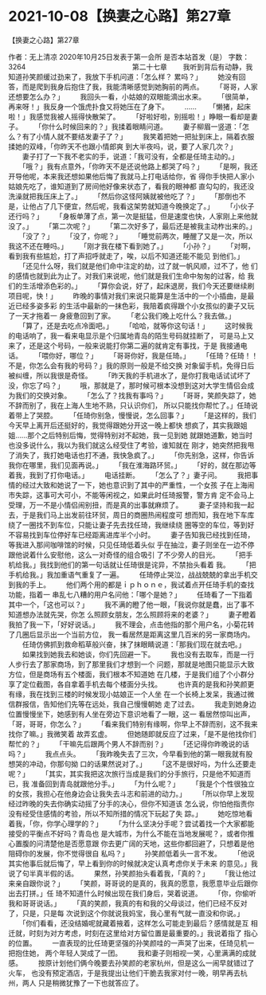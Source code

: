 # 2021-10-08【换妻之心路】第27章



【换妻之心路】第27章



 作者：无上清凉 2020年10月25日发表于第一会所 是否本站首发（是） 字数：3264
 　　　　　　　　　　　　　　　第二十七章
 　　我听到背后有动静，我知道孙笑颜缓过劲来了，我放下手机问道：「怎么样？ 累吗？」
 　　她没有回答，而是爬到我身后抱住了我，我能清晰感觉到她胸前的两点。
 　　「哥哥，人家还想要怎么办？」
 　　我回头一看，小姑娘的双眼能滴出水来。
 　　「很简单，再来呀！」我反身一个饿虎扑食又将她压在了身下。
 　　……
 　　「懒猪，起床啦！」我感觉我被人摇得快散架了。
 　　「好啦好啦，别摇啦！」睁眼一看却是妻子。
 　　「你什么时候回来的？」我揉着眼睛问道。
 　　妻子柳眉一竖道：「怎么？有了小情人就不要结发妻子了？」
 　　我笑着把她一把扯到床上，隔着衣服揉她的双峰，「你昨天不也跟小情郎爽 到大半夜吗，说，要了人家几次？」
 　　妻子打了一下我不老实的手，说道：「我可没有，全都是任琦主动的。」
 　　「哦？」我有点意外，「你昨天不是还说他路上都哭了吗？」
 　　「是啊，我还开导他呢，本来我还想如果他后悔了我就马上打电话给你，省 得你手快把人家小姑娘先吃了，谁知道到了房间他好像来状态了，看我的眼神都 直勾勾的，我还没洗澡就把我压床上了。」
 　　「然后你这怪阿姨就被他吃了？」
 　　「那倒也不是，让他占了几下便宜，然后呢，我看这架势就知道今晚换定了。」
 　　「小伙子还行吗？」
 　　「身板单薄了点，第一次是挺猛，但是速度也快，人家刚上来他就没了。」
 　　「第二次呢？」
 　　「第二次好多了，最后还是被我主动柞出来的。」
 　　「没了？」
 　　「没了，你呢？」
 　　「睡觉前两次，睡醒了又是一次，所以我这不还在睡吗。」
 　　「刚才我在楼下看到她了。」
 　　「小孙？」
 　　「对啊，看到我有些尴尬，打了声招呼就走了，唉，以后不知道还能不能见 到他们。」
 　　「还见什么呀，我们就是他们命中注定的劫，过了就一帆风顺，过不了，他 们的感情也就到此为止了。对我们来说呢，他们就是我们生命中匆匆的过客，给 我们的生活增添色彩的。」
 　　「算你会说，好了，起床退房，我们今天还要继续刷项目呢，快！」
 　　昨晚的事情对我们来说只能算是生活中的一个小插曲，是最近已经多姿多彩 的生活中最新的一抹色彩，我陪着疯得跟个小女孩似的妻子又玩了一天才拖着一 身疲惫回到了家。
 　　「老公我们晚上吃什么？我去做。」
 　　「算了，还是去吃点冷面吧。」
 　　「哈哈，就等你这句话！」
 　　这时候我的电话响了，我一看来电显示是个归属地青岛的陌生号码就挂断了， 可是马上又来了，还是这个号码，一般来说能打你第二遍的就肯定有事找，于是 我接通电话。
 　　「喂你好，哪位？」
 　　「哥哥你好，我是任琦。」
 　　「任琦？任琦！！不是，你怎么会有我的号码？」我的原则一般是不给交换 对象留手机，免得日后被纠缠，所以我很是奇怪。
 　　「昨天我的手机进水了，是你打我电话试试坏了没，你忘了吗？」
 　　哦，那就是了，那时候可根本没想到这对大学生情侣会成为我们的交换对象。
 　　「怎么了？找我有事吗？」
 　　「哥哥，笑颜失踪了，她不辞而别了，我在上海人生地不熟，只认识你们， 所以只能找你帮忙了。」任琦说着带上了哭腔。
 　　「任琦你别急，慢慢说，怎么回事？」
 　　「是这样的，我们今天早上离开后还挺好的，我觉得跟她分开这一晚上都快 想疯了，其实我跟姐姐……那个之后特别后悔，觉得特别对不起她，我一见到她 就跟她道歉，她当时也没多说什么，我以为我们就这么经受住了考验，谁知就在 刚才，她突然把我甩了消失了，我打她电话也打不通，我快急疯了。」
 　　「你先别急，这样，你告诉我你在哪里，我们见面再说。」
 　　「我在淮海路环贸。」
 　　「好的，就在那边等着我，我到了打你电话。」
 　　电话挂断。
 　　「怎么了？」妻子问。
 　　我把事情的经过大致和她说了一下，她也意识到了其中的严重性，一个女孩 子在上海闹市失踪，这事可大可小，不能等闲视之，如果此时任琦报警，警方肯 定不会马上受理，万一不是小情侣闹别扭，而是真的出事就麻烦了。
 　　妻子坚持和我一起去，于是我们马上出发前往环贸，周日的商圈热闹程度可 想而知，我在地下车库绕了一圈找不到车位，只能让妻子先去找任琦，我继续绕 圈等空的车位，等到好不容易找到车位停好车已经距离进库半个小时。
 　　妻子告知我已经找到任琦，等我进入那间咖啡馆的时候，只见任琦低着头似 乎在抽泣，妻子则坐在一边不停跟他说着什么安慰他，这么一对奇怪的组合吸引 了不少旁人的目光。
 　　「把手机给我。」我找到他们的第一句话就让任琦很是诧异，不禁抬头看着 我。
 　　「把手机给我。」我加重语气重复了一遍。
 　　任琦停止哭泣，战战兢兢的拿出手机交到我的手上。
 　　他们两个用的都是ｉｐｈｏｎｅ，我试着点开任琦手机的查找功能，指着一 串乱七八糟的用户名问他：「哪个是她？」
 　　任琦看了一下指着其中一个，「这也可以？」
 　　我不满的瞪了他一眼，「我说你就是蠢，出了事不知道想办法就先哭，你怎 么照顾女朋友，怎么照顾将来的老婆？」
 　　妻子瞪着我拍了我一下，「好好说话。」
 　　我不理会，点击他指的那个用户名，小菊花转了几圈后显示出一个当前方位， 我一看居然是距离这里几百米的另一家商场内。
 　　任琦仿佛抓到救命稻草般兴奋，抹了抹眼睛说道：「那我们现在就去吧。」
 　　如果找到她我去和她谈，你们先回避一下。
 　　我也没有去取车，而是一行人步行去了那家商场，到了那里我们才想到一个 问题，那就是地图只能显示大致方位，但是商场有五个楼面，我们根本不知道她 在几楼，于是我们组了个小群分享了定位截图，各自拿着手机去每个楼面分头找。
 　　也许真的是我和孙笑颜更有缘，我在找到三楼的时候发现小姑娘正一个人坐 在一个长椅上发呆，我通过微信群报信，告知他们先等在远处，我自己慢慢朝她 走了过去。
 　　我走到她身边位置慢慢坐下，她感到有人坐在旁边下意识地看了一眼，这一 看居然惊叫出声，「哥，哥哥，你怎么？」
 　　「看来我们特别有缘啊，你早上不辞而别，这不我来找你了嘛。」我微笑着 故弄玄虚。
 　　但她随即就反应了过来，「是不是他找你们帮忙的？」
 　　「干嘛先后跟两个男人不辞而别？」
 　　「还记得你昨晚说的话吗？」
 　　我点点头。
 　　「我昨晚失去了三次，今早看到他的第一眼我就有股想哭的冲动，你那句拗 口的话果然说对了。」
 　　「这不是很好吗，为什么还要走呢？」
 　　「其实，其实我把这次旅行当成是我们的分手旅行，只是他不知道而已，我 准备回到青岛就跟他分手。」
 　　「为什么呢？」
 　　「我是个个性很独立的女孩，我担心在他身边会让我失去斗志和前进的动力。」
 　　「所以你早上发现经过昨晚的失去你确实动摇了分手的决心，但你不知道该 怎么说，你怕他指责你没有经受住感情的考验，所以不知所措的情况下玩起了失 踪。」
 　　她吃惊地看着我，「你，你学心理学的？」
 　　「为什么坚决分手呢？尝试着找一个大家都能接受的平衡点不好吗？青岛也 是大城市，为什么不能在当地发展呢？，或者你推心置腹的问清楚他是否愿意跟 你去更广阔的天地，这些你都回避了，只想着是他阻碍你的发展，你不觉得很自 私吗？」
 　　孙笑颜低着头一言不发。
 　　「他说其实他事后就后悔了，早上看到你的时候就决定认真考虑你关于未来 的意见。」我说了句半真半假的话。
 　　果然，孙笑颜抬头看着我，「真的？」
 　　「我让他过来亲自跟你说？」
 　　「笑颜，哥哥说的是真的，我真的愿意，我愿意毕业后跟你出去打拼。」任 琦不知道什么时候出现在我们身后，哭着说道。
 　　「你，你偷听我和哥哥说话。」
 　　「真的笑颜，我真的有和我的父母谈过，他们已经不反对了，只是，只是每 次说到这个你就说我妈宝，我心里有气就一直没和你说。」
 　　「你们看看，还没结婚呢就藏着掖着，这样怎么可能走到最后？感情就是互 相迁就，时刻为对方考虑，时刻在这里给对方留位置是最重要的。」我说着指了 指心的位置。
 　　一直表现的比任琦更坚强的孙笑颜哇的一声哭了出来，任琦见机一把抱住她， 两个年轻人哭成了一团。
 　　我和妻子则相视一笑，心里满满的成就感。
 　　按原计划他们俩今晚要去孙笑颜的老家杭州，但是这么一闹早就错过了火车， 也没有预定酒店，于是我提出让他们干脆去我家对付一晚，明早再去杭州，两人 只是稍微犹豫了一下也就答应了。



